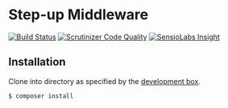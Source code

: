Step-up Middleware
==================

[![Build Status](https://travis-ci.org/SURFnet/Stepup-Middleware.svg)](https://travis-ci.org/SURFnet/Stepup-Middleware) [![Scrutinizer Code Quality](https://scrutinizer-ci.com/g/SURFnet/Stepup-Middleware/badges/quality-score.png?b=develop)](https://scrutinizer-ci.com/g/SURFnet/Stepup-Middleware/?branch=develop) [![SensioLabs Insight](https://insight.sensiolabs.com/projects/TODO/mini.png)](https://insight.sensiolabs.com/projects/TODO)

## Installation

Clone into directory as specified by the [development box](https://github.com/SURFnet/Stepup-Deploy/tree/dev).

```sh-session
$ composer install
```
